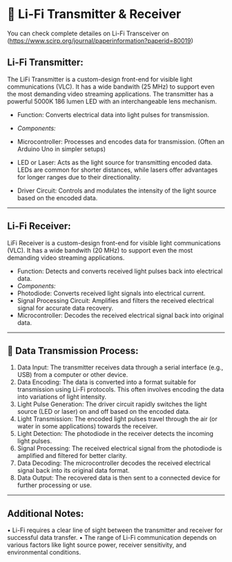 # 📡 Li-Fi Transmitter & Receiver

You can check complete detailes on Li-Fi Transceiver on (https://www.scirp.org/journal/paperinformation?paperid=80019)
## Li-Fi Transmitter:
The LiFi Transmitter is a custom-design front-end for visible light communications (VLC). It has a wide bandwith (25 MHz) to support even the most demanding video streaming applications. The transmitter has a powerful 5000K 186 lumen LED with an interchangeable lens mechanism.
-  Function: Converts electrical data into light pulses for transmission.
  
-  *Components:*
-  Microcontroller: Processes and encodes data for transmission. (Often an Arduino Uno in simpler setups)
-  LED or Laser: Acts as the light source for transmitting encoded data. LEDs are common for shorter distances, while lasers offer advantages for longer ranges due to their directionality.
-  Driver Circuit: Controls and modulates the intensity of the light source based on the encoded data.
 
---
## Li-Fi Receiver:
LiFi Receiver is a custom-design front-end for visible light communications (VLC). It has a wide bandwith (20 MHz) to support even the most demanding video streaming applications.
- Function: Detects and converts received light pulses back into electrical data.
- *Components:*
- Photodiode: Converts received light signals into electrical current.
- Signal Processing Circuit: Amplifies and filters the received electrical signal for accurate data recovery.
- Microcontroller: Decodes the received electrical signal back into original data.

 ---
## 🔄 Data Transmission Process:
1.	Data Input: The transmitter receives data through a serial interface (e.g., USB) from a computer or other device.
2.	Data Encoding: The data is converted into a format suitable for transmission using Li-Fi protocols. This often involves encoding the data into variations of light intensity.
3.	Light Pulse Generation: The driver circuit rapidly switches the light source (LED or laser) on and off based on the encoded data.
4.	Light Transmission: The encoded light pulses travel through the air (or water in some applications) towards the receiver.
5.	Light Detection: The photodiode in the receiver detects the incoming light pulses.
6.	Signal Processing: The received electrical signal from the photodiode is amplified and filtered for better clarity.
7.	Data Decoding: The microcontroller decodes the received electrical signal back into its original data format.
8.	Data Output: The recovered data is then sent to a connected device for further processing or use.

--- 

## Additional Notes:
•	Li-Fi requires a clear line of sight between the transmitter and receiver for successful data transfer.
•	The range of Li-Fi communication depends on various factors like light source power, receiver sensitivity, and environmental conditions.


